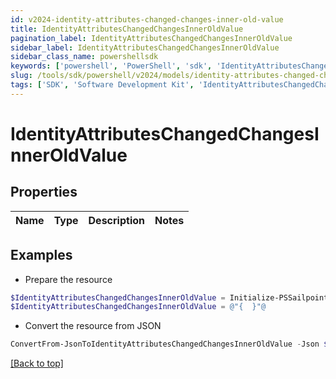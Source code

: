 ```yaml
---
id: v2024-identity-attributes-changed-changes-inner-old-value
title: IdentityAttributesChangedChangesInnerOldValue
pagination_label: IdentityAttributesChangedChangesInnerOldValue
sidebar_label: IdentityAttributesChangedChangesInnerOldValue
sidebar_class_name: powershellsdk
keywords: ['powershell', 'PowerShell', 'sdk', 'IdentityAttributesChangedChangesInnerOldValue', 'V2024IdentityAttributesChangedChangesInnerOldValue'] 
slug: /tools/sdk/powershell/v2024/models/identity-attributes-changed-changes-inner-old-value
tags: ['SDK', 'Software Development Kit', 'IdentityAttributesChangedChangesInnerOldValue', 'V2024IdentityAttributesChangedChangesInnerOldValue']
---
```



# IdentityAttributesChangedChangesInnerOldValue

## Properties

Name | Type | Description | Notes
------------ | ------------- | ------------- | -------------

## Examples

- Prepare the resource
```powershell
$IdentityAttributesChangedChangesInnerOldValue = Initialize-PSSailpoint.V2024IdentityAttributesChangedChangesInnerOldValue 
$IdentityAttributesChangedChangesInnerOldValue = @"{  }"@
```

- Convert the resource from JSON
```powershell
ConvertFrom-JsonToIdentityAttributesChangedChangesInnerOldValue -Json $IdentityAttributesChangedChangesInnerOldValue
```


[[Back to top]](#) 

